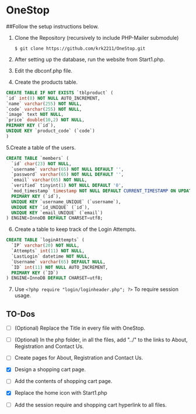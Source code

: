 # OneStop

##Follow the setup instructions below.
1.  Clone the Repository (recursively to include PHP-Mailer submodule)
    ```
    $ git clone https://github.com/krk2211/OneStop.git
    ```

2. After setting up the database, run the website from Start1.php.

3. Edit the dbconf.php file.

4. Create the products table.
```sql
CREATE TABLE IF NOT EXISTS `tblproduct` (
`id` int(8) NOT NULL AUTO_INCREMENT,
`name` varchar(255) NOT NULL,
`code` varchar(255) NOT NULL,
`image` text NOT NULL,
`price` double(10,2) NOT NULL,
PRIMARY KEY (`id`),
UNIQUE KEY `product_code` (`code`)
)
```

5.Create a table of the users.
```sql
CREATE TABLE `members` (
  `id` char(23) NOT NULL,
  `username` varchar(65) NOT NULL DEFAULT '',
  `password` varchar(65) NOT NULL DEFAULT '',
  `email` varchar(65) NOT NULL,
  `verified` tinyint(1) NOT NULL DEFAULT '0',
  `mod_timestamp` timestamp NOT NULL DEFAULT CURRENT_TIMESTAMP ON UPDATE CURRENT_TIMESTAMP,
  PRIMARY KEY (`id`),
  UNIQUE KEY `username_UNIQUE` (`username`),
  UNIQUE KEY `id_UNIQUE` (`id`),
  UNIQUE KEY `email_UNIQUE` (`email`)
) ENGINE=InnoDB DEFAULT CHARSET=utf8;
```

6. Create a table to keep track of the Login Attempts.
```sql
CREATE TABLE `loginAttempts` (
  `IP` varchar(20) NOT NULL,
  `Attempts` int(11) NOT NULL,
  `LastLogin` datetime NOT NULL,
  `Username` varchar(65) DEFAULT NULL,
  `ID` int(11) NOT NULL AUTO_INCREMENT,
  PRIMARY KEY (`ID`)
) ENGINE=InnoDB DEFAULT CHARSET=utf8;
```

7. Use `<?php require "login/loginheader.php"; ?>` To require session usage.


## TO-Dos

- [ ] \(Optional) Replace the Title in every file with OneStop.

- [ ] \(Optional) In the php folder, in all the files, add "../" to the links to About, Registration and Contact Us.

- [ ] Create pages for About, Registration and Contact Us.

- [x] Design a shopping cart page.

- [ ] Add the contents of shopping cart page.

- [x] Replace the home icon with Start1.php

- [ ] Add the session require and shopping cart hyperlink to all files.
